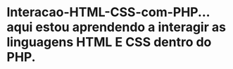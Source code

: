 # Interacao-HTML-CSS-com-PHP... aqui estou aprendendo a interagir as linguagens HTML E CSS dentro do PHP.
